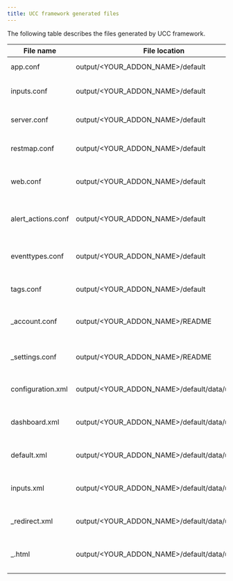 ```yaml
---
title: UCC framework generated files
---
```


The following table describes the files generated by UCC framework. <!--- all file names should use the same style, in the description column, files are styled differently --->

| File name  | File location | File description |
| ------------ | ------------ | ----------------- |
| app.conf | output/&lt;YOUR_ADDON_NAME&gt;/default | Generates `app.conf` with the details mentioned in globalConfig[meta] |
| inputs.conf | output/&lt;YOUR_ADDON_NAME&gt;/default | Generates `inputs.conf` and `inputs.conf.spec` file for the services mentioned in globalConfig |
| server.conf | output/&lt;YOUR_ADDON_NAME&gt;/default | Generates `server.conf` for the custom conf files created as per configurations in globalConfig |
| restmap.conf | output/&lt;YOUR_ADDON_NAME&gt;/default | Generates `restmap.conf` for the custom REST handlers that are generated based on configs from globalConfig |
| web.conf | output/&lt;YOUR_ADDON_NAME&gt;/default | Generates `web.conf` to expose the endpoints generated in `restmap.conf` which is generated based on configurations from globalConfig. |
| alert_actions.conf | output/&lt;YOUR_ADDON_NAME&gt;/default | Generates `alert_actions.conf` and `alert_actions.conf.spec` file for the custom alert actions defined in globalConfig |
| eventtypes.conf | output/&lt;YOUR_ADDON_NAME&gt;/default | Generates `eventtypes.conf` file if the sourcetype is mentioned in Adaptive Response of custom alert action in globalConfig |
| tags.conf | output/&lt;YOUR_ADDON_NAME&gt;/default | Generates `tags.conf` file based on the `eventtypes.conf` created for custom alert actions. |
| _account.conf | output/&lt;YOUR_ADDON_NAME&gt;/README | Generates `<YOUR_ADDON_NAME>_account.conf.spec` file for the configuration mentioned in globalConfig |
| _settings.conf | output/&lt;YOUR_ADDON_NAME&gt;/README | Generates `<YOUR_ADDON_NAME>_settings.conf.spec` file for the Proxy, Logging or Custom Tab mentioned in globalConfig |
| configuration.xml | output/&lt;YOUR_ADDON_NAME&gt;/default/data/ui/views | Generates configuration.xml file in `default/data/ui/views/` folder if globalConfig is present. |
| dashboard.xml | output/&lt;YOUR_ADDON_NAME&gt;/default/data/ui/views | Generates dashboard.xml file based on dashboard configuration present in globalConfig in `default/data/ui/views` folder. |
| default.xml | output/&lt;YOUR_ADDON_NAME&gt;/default/data/ui/nav | Generates default.xml file based on configs present in globalConfigin in `default/data/ui/nav` folder. |
| inputs.xml | output/&lt;YOUR_ADDON_NAME&gt;/default/data/ui/views | Generates inputs.xml based on inputs configuration present in globalConfig, in `default/data/ui/views/inputs.xml` folder |
| _redirect.xml | output/&lt;YOUR_ADDON_NAME&gt;/default/data/ui/views | Generates ta_name_redirect.xml file, if oauth is mentioned in globalConfig,in `default/data/ui/views/` folder. |
| _.html | output/&lt;YOUR_ADDON_NAME&gt;/default/data/ui/alerts | Generates `alert_name.html` file based on alerts configuration present in globalConfig in `default/data/ui/alerts` folder. |

